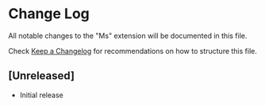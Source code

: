 # Change Log

All notable changes to the "Ms" extension will be documented in this file.

Check [Keep a Changelog](http://keepachangelog.com/) for recommendations on how to structure this file.

## [Unreleased]

- Initial release